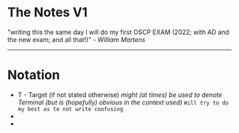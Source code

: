 # The Notes V1

"writing this the same day I will do my first OSCP EXAM (2022; with AD and the new exam; and all that!)" - _William Martens_

---




Notation
=
- T - Target (if not stated otherwise) _might (at times) be used to denote Terminal (but is (hopefully) obvious in the context used)_ `Will try to do my best as to not write confusing`
- 
- 





